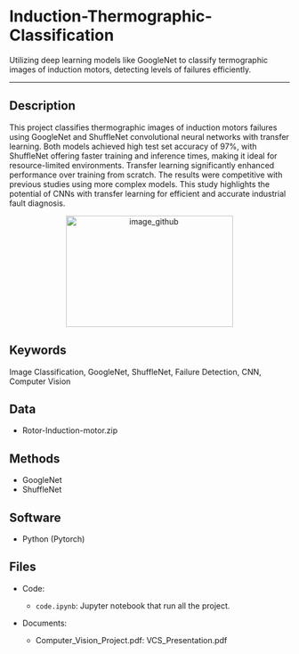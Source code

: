 # Induction-Thermographic-Classification
Utilizing deep learning models like GoogleNet to classify termographic images of induction motors, detecting levels of failures efficiently.

---
##  Description 
This project classifies thermographic images of induction motors failures using GoogleNet and ShuffleNet convolutional neural networks with transfer learning. Both models achieved high test set accuracy of 97%, with ShuffleNet offering faster training and inference times, making it ideal for resource-limited environments. Transfer learning significantly enhanced performance over training from scratch. The results were competitive with previous studies using more complex models. This study highlights the potential of CNNs with transfer learning for efficient and accurate industrial fault diagnosis.

<p align="center">
<img src="https://github.com/alecruces/Induction-Termographic-Classification/assets/67338986/6d4c9689-da21-4cbe-b3e4-4534b894ce69" alt="image_github" style="width:300px;height:200;"/>
</p>

##  Keywords
Image Classification, GoogleNet, ShuffleNet, Failure Detection, CNN, Computer Vision

##  Data 
* Rotor-Induction-motor.zip

## Methods  
* GoogleNet
* ShuffleNet

## Software 
* Python (Pytorch)

## Files  
* Code:
  - `code.ipynb`: Jupyter notebook that run all the project.
 
* Documents:
  - Computer_Vision_Project.pdf: VCS_Presentation.pdf

